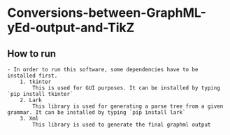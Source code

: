 # Conversions-between-GraphML-yEd-output-and-TikZ

## How to run
	- In order to run this software, some dependencies have to be installed first.
		1. tkinter
			This is used for GUI purposes. It can be installed by typing `pip install tkinter`
		2. Lark
			This library is used for generating a parse tree from a given grammar. It can be installed by typing `pip install lark`
		3. Xml
			This library is used to generate the final graphml output


